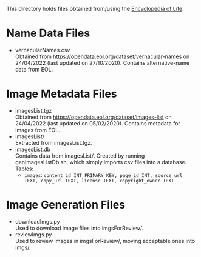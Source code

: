This directory holds files obtained from/using the [Encyclopedia of Life](https://eol.org/).

# Name Data Files
-   vernacularNames.csv <br>
    Obtained from <https://opendata.eol.org/dataset/vernacular-names> on 24/04/2022 (last updated on 27/10/2020).
    Contains alternative-name data from EOL.

# Image Metadata Files
-   imagesList.tgz <br>
    Obtained from <https://opendata.eol.org/dataset/images-list> on 24/04/2022 (last updated on 05/02/2020).
    Contains metadata for images from EOL.
-   imagesList/ <br>
    Extracted from imagesList.tgz.
-   imagesList.db <br>
    Contains data from imagesList/.
    Created by running genImagesListDb.sh, which simply imports csv files into a database. <br>
    Tables: <br>
    -   `images`:
        `content_id INT PRIMARY KEY, page_id INT, source_url TEXT, copy_url TEXT, license TEXT, copyright_owner TEXT`

# Image Generation Files
-   downloadImgs.py <br>
    Used to download image files into imgsForReview/.
-   reviewImgs.py <br>
    Used to review images in imgsForReview/, moving acceptable ones into imgs/.
